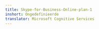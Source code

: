 ```yaml
---
title: Skype-for-Business-Online-plan-1
inshort: Ongedefinieerde
translator: Microsoft Cognitive Services
---
```




